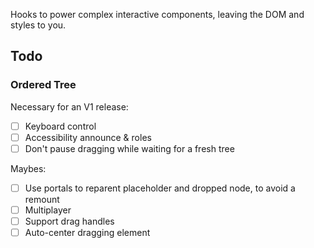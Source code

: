 Hooks to power complex interactive components, leaving the DOM and styles to you.

## Todo

### Ordered Tree

Necessary for an V1 release:

- [ ] Keyboard control
- [ ] Accessibility announce & roles
- [ ] Don't pause dragging while waiting for a fresh tree

Maybes:

- [ ] Use portals to reparent placeholder and dropped node, to avoid a remount
- [ ] Multiplayer
- [ ] Support drag handles
- [ ] Auto-center dragging element
